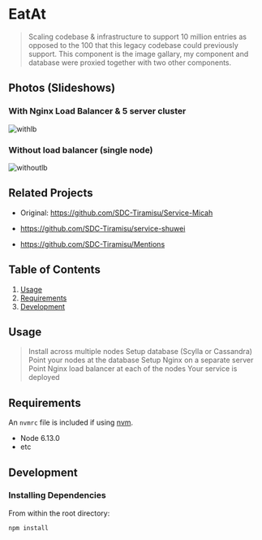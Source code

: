 # EatAt

> Scaling codebase & infrastructure to support 10 million entries as opposed to the 100 that this legacy codebase could previously support. This component is the image gallary, my component and database were proxied together with two other components.

## Photos (Slideshows)
### With Nginx Load Balancer & 5 server cluster
![withlb](../assets/with-lb.gif?raw=true)

### Without load balancer (single node)
![withoutlb](../assets/without-lb.gif?raw=true)

## Related Projects
  - Original: https://github.com/SDC-Tiramisu/Service-Micah

  - https://github.com/SDC-Tiramisu/service-shuwei
  - https://github.com/SDC-Tiramisu/Mentions

## Table of Contents

1. [Usage](#Usage)
1. [Requirements](#requirements)
1. [Development](#development)

## Usage

> Install across multiple nodes
> Setup database (Scylla or Cassandra)
> Point your nodes at the database
> Setup Nginx on a separate server
> Point Nginx load balancer at each of the nodes
> Your service is deployed

## Requirements

An `nvmrc` file is included if using [nvm](https://github.com/creationix/nvm).

- Node 6.13.0
- etc

## Development

### Installing Dependencies

From within the root directory:

```sh
npm install
```

